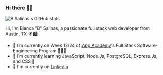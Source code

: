 ### Hi there 👋🏽

<!--
**B-Salinas/B-Salinas** is a ✨ _special_ ✨ repository because its `README.md` (this file) appears on your GitHub profile.
-->

![B Salinas's GitHub stats](https://github-readme-stats.vercel.app/api?username=B-Salinas&show_icons=true&theme=onedark)

Hi, I'm Bianca "B" Salinas, a passionate full stack web developer from Austin, TX ☀️🏙

- 🔭 I’m currently on Week 12/24 of [App Academy](https://www.appacademy.io/)'s Full Stack Software-Engineering Program 🧑🏽‍🎓
- 🌱 I’m currently learning JavaScript, Node.Js, PostgreSQL, Express.Js, and CSS 👾
- 📝 I'm currently on [LinkedIn](https://www.linkedin.com/in/b-salinas/)
